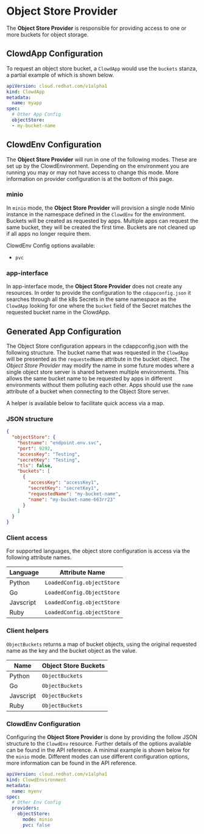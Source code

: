 # Object Store Provider

The **Object Store Provider** is responsible for providing access to one or more
buckets for object storage.

## ClowdApp Configuration

To request an object store bucket, a `ClowdApp` would use the `buckets` stanza,
a partial example of which is shown below.

```yaml
apiVersion: cloud.redhat.com/v1alpha1
kind: ClowdApp
metadata:
  name: myapp
spec:
  # Other App Config
  objectStore:
  - my-bucket-name
```

## ClowdEnv Configuration

The **Object Store Provider** will run in one of the following modes. These are
set up by the ClowdEnvironment. Depending on the environment you are running
you may or may not have access to change this mode. More information on
provider configuration is at the bottom of this page.

### minio

In `minio` mode, the **Object Store Provider** will provision a single node Minio
instance in the namespace defined in the `ClowdEnv` for the environment.
Buckets will be created as requested by apps. Multiple apps can request the
same bucket, they will be created the first time. Buckets are not cleaned up if
all apps no longer require them.

ClowdEnv Config options available:

- `pvc`

### app-interface

In app-interface mode, the **Object Store Provider** does not create any resources.
In order to provide the configuration to the `cdappconfig.json` it searches
through all the k8s Secrets in the same namespace as the `ClowdApp` looking
for one where the `bucket` field of the Secret matches the requested bucket
name in the ClowdApp.

## Generated App Configuration

The Object Store configuration appears in the cdappconfig.json with the
following structure. The bucket name that was requested in the `ClowdApp` will
be presented as the `requestedName` attribute in the bucket object. The *Object
Store Provider* may modify the name in some future modes where a single object
store server is shared between multiple environments. This allows the same
bucket name to be requested by apps in different environments without them
polluting each other. Apps should use the `name` attribute of a bucket when
connecting to the Object Store server.

A helper is available below to facilitate quick access via a map.

### JSON structure

```json
{
  "objectStore": {
    "hostname": "endpoint.env.svc",
    "port": 9292,
    "accessKey": "Testing",
    "secretKey": "Testing",
    "tls": false,
    "buckets": [
      {
        "accessKey": "accessKey1",
        "secretKey": "secretKey1",
        "requestedName": "my-bucket-name",
        "name": "my-bucket-name-663rr23"
      }
    ]
  }
}
```

### Client access

For supported languages, the object store configuration is access via the
following attribute names.

Language  | Attribute Name            
--|--
Python    | `LoadedConfig.objectStore`
Go        | `LoadedConfig.ObjectStore`
Javscript | `LoadedConfig.objectStore`
Ruby      | `LoadedConfig.objectStore`


### Client helpers

`ObjectBuckets` returns a map of bucket objects, using the original requested
name as the key and the bucket object as the value.                    

Name        | Object Store Buckets
--|--
Python      | `ObjectBuckets`     
Go          | `ObjectBuckets`     
Javscript   | `ObjectBuckets`     
Ruby        | `ObjectBuckets`     

### ClowdEnv Configuration

Configuring the **Object Store Provider** is done by providing the follow JSON
structure to the `ClowdEnv` resource. Further details of the options available
can be found in the API reference. A minimal example is shown below for the
`minio` mode. Different modes can use different configuration options, more
information can be found in the API reference.

```yaml
apiVersion: cloud.redhat.com/v1alpha1
kind: ClowdEnvironment
metadata:
  name: myenv
spec:
  # Other Env Config
  providers:
    objectStore:
      mode: minio
      pvc: false
```
